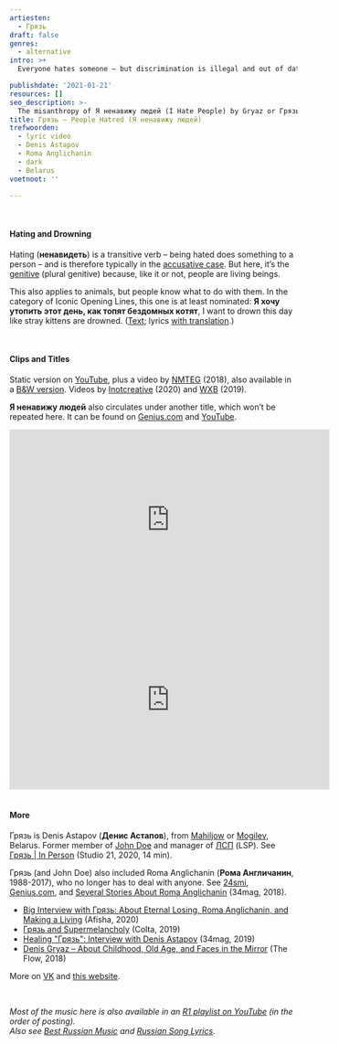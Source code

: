 ```yaml
---
artiesten:
  - Грязь
draft: false
genres:
  - alternative
intro: >+
  Everyone hates someone – but discrimination is illegal and out of date. Here's a solution from **Грязь** or Gryaz: hate them all, in general. **Я ненавижу людей**: I hate people – including yourself by definition.

publishdate: '2021-01-21'
resources: []
seo_description: >-
  The misanthropy of Я ненавижу людей (I Hate People) by Gryaz or Грязь. Music, lyrics, video.
title: Грязь – People Hatred (Я ненавижу людей)
trefwoorden:
  - lyric video
  - Denis Astapov
  - Roma Anglichanin
  - dark
  - Belarus
voetnoot: ''

---
```


<br/>

#### Hating and Drowning

Hating (**ненавидеть**) is a transitive verb – being hated does something to a person – and is therefore typically in the [accusative case](https://rusland1.nl/en/taal/20201125-vierde-naamval-accusatief/). But here, it’s the [genitive](https://rusland1.nl/en/taal/20200419-tweede-naamval-genitief/) (plural genitive) because, like it or not, people are living beings.
<br/>

This also applies to animals, but people know what to do with them. In the category of Iconic Opening Lines, this one is at least nominated: **Я хочу утопить этот день, как топят бездомных котят**, I want to drown this day like stray kittens are drowned. ([Text](https://l-hit.com/ru/135710); lyrics [with translation](https://text-pesni-perevod.ru/gryaz/ya_nenavizhu_lyudey/).)

<br/>

#### Clips and Titles

Static version on [YouTube](https://youtu.be/dhZ8vvJiUbU), plus a video by [NMTEG](https://youtu.be/17XadR4CSTg) (2018), also available in a [B&W version](https://youtu.be/xZjtuA4JqbM). Videos by [Inotcreative](https://www.youtube.com/channel/UCluqcowfWVx-IJvokmg-Rww) (2020) and [WXB](https://www.youtube.com/channel/UCmhQ00EGxuAZ49vcaVFZ7jw) (2019).


**Я ненавижу людей** also circulates under another title, which won’t be repeated here. It can be found on [Genius.com](https://genius.com/Gryaz-piss-knees-pussy-i-hate-people-lyrics) and [YouTube](https://youtu.be/o6d1NwTwv3A).

<iframe width="560" height="315" src="https://www.youtube.com/embed/gRwS3Dw33VE" frameborder="0" allow="accelerometer; autoplay; clipboard-write; encrypted-media; gyroscope; picture-in-picture" allowfullscreen></iframe>

<iframe width="560" height="315" src="https://www.youtube.com/embed/pv4hUxU5hO8" frameborder="0" allow="accelerometer; autoplay; clipboard-write; encrypted-media; gyroscope; picture-in-picture" allowfullscreen></iframe>

<br/>
<br/>

#### More

Грязь is Denis Astapov (**Денис Астапов**), from [Mahiljow](https://nl.wikipedia.org/wiki/Mahiljow) or [Mogilev](https://en.wikipedia.org/wiki/Mogilev), Belarus. Former member of [John Doe](https://youtu.be/Rq9PzovvzEs) and manager of [ЛСП](https://www.youtube.com/user/lspofficialchannel) (LSP). See [Грязь | In Person](https://youtu.be/LYPTTzBFVZU) (Studio 21, 2020, 14 min).

Грязь (and John Doe) also included Roma Anglichanin (**Рома Англичанин**, 1988-2017), who no longer has to deal with anyone. See [24smi](https://24smi.org/celebrity/32009-roma-anglichanin.html), [Genius.com](https://genius.com/artists/Roma-anglichanin), and [Several Stories About Roma Anglichanin](https://34mag.net/piarshak/post/roma-anglichanin) (34mag, 2018).

- [Big Interview with Грязь: About Eternal Losing, Roma Anglichanin, and Making a Living](https://daily.afisha.ru/music/13787-bolshoe-intervyu-s-gruppoy-gryaz-o-vechnom-proigryshe-rome-anglichanine-i-zarabotke/) (Afisha, 2020)
- [Грязь and Supermelancholy](https://www.colta.ru/articles/music_modern/23183-novoe-imya-gryaz) (Colta, 2019)
- [Healing "Грязь": Interview with Denis Astapov](https://34mag.net/piarshak/post/gryaz-denis-astapov/p/2) (34mag, 2019)
- [Denis Gryaz – About Childhood, Old Age, and Faces in the Mirror](https://the-flow.ru/features/gryaz-interview-2018) (The Flow, 2018)

More on [VK](https://vk.com/gryazlives) and [this website](https://gryaz-official.ru/).

<br/>

*Most of the music here is also available in an [R1 playlist on YouTube](https://www.youtube.com/playlist?list=PLeE-zqOrSLhxfIpK2vuUJNCKSzyVBi0yM) (in the order of posting).*<br/>
*Also see [Best Russian Music](https://www.youtube.com/playlist?list=PLeE-zqOrSLhxTFYDvlwUu4hYby9DojwoD) and [Russian Song Lyrics](https://www.youtube.com/playlist?list=PLeE-zqOrSLhzkRCATzT8__oNifBChVHGK).*
